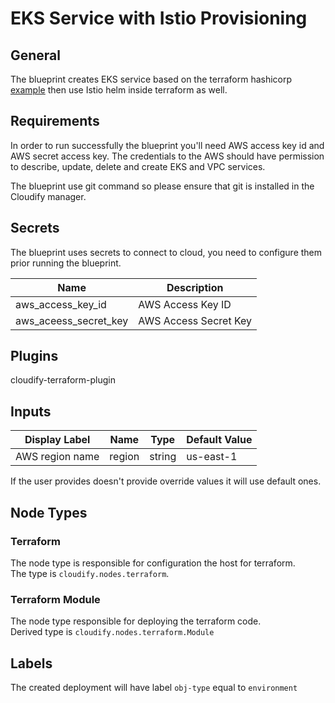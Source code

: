 # EKS Service with Istio Provisioning

## General

The blueprint creates EKS service based on the terraform hashicorp [example](https://github.com/hashicorp/learn-terraform-provision-eks-cluster) then use Istio helm inside terraform as well.

## Requirements

In order to run successfully the blueprint you'll need AWS access key id and AWS secret access key. The credentials to the AWS should have permission to describe, update, delete and create EKS and VPC services.

The blueprint use git command so please ensure that git is installed in the Cloudify manager.

## Secrets

The blueprint uses secrets to connect to cloud, you need to configure them prior running the blueprint.


| Name                  | Description                                                                        |
| --------------------- | ---------------------------------------------------------------------------------- |
| aws_access_key_id     | AWS Access Key ID                                                                  |
| aws_aceess_secret_key | AWS Access Secret Key                                                              |

## Plugins

cloudify-terraform-plugin

## Inputs

| Display Label                            | Name                | Type   | Default Value |
| ---------------------------------------- | ------------------- | ------ | ------------- |
| AWS region name                          | region              | string | us-east-1     |

If the user provides doesn't provide override values it will use default ones.


## Node Types

### Terraform
The node type is responsible for configuration the host for terraform.\
The type is `cloudify.nodes.terraform`.

### Terraform Module
The node type responsible for deploying the terraform code.\
Derived type is `cloudify.nodes.terraform.Module`

## Labels

The created deployment will have label `obj-type` equal to `environment`

